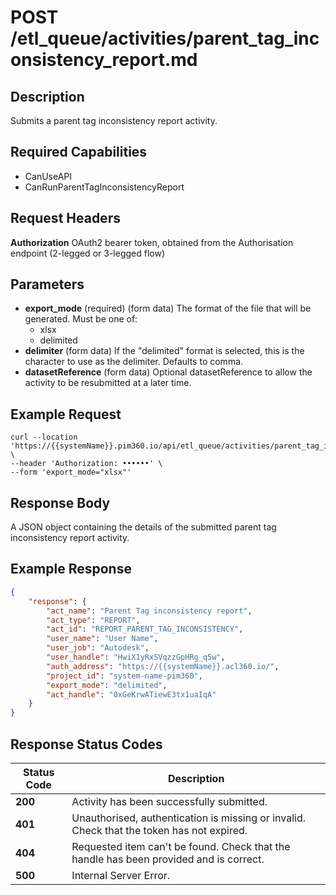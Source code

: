 # POST /etl_queue/activities/parent_tag_inconsistency_report.md

## Description
Submits a parent tag inconsistency report activity.

## Required Capabilities
* CanUseAPI
* CanRunParentTagInconsistencyReport
## Request Headers

**Authorization** OAuth2 bearer token, obtained from the Authorisation endpoint (2-legged or 3-legged flow)

## Parameters
* **export_mode** (required) (form data) The format of the file that will be generated. Must be one of:
    * xlsx
    * delimited
* **delimiter** (form data) If the "delimited" format is selected, this is the character to use as the delimiter. Defaults to comma.
* **datasetReference** (form data) Optional datasetReference to allow the activity to be resubmitted at a later time.

## Example Request
```
curl --location 'https://{{systemName}}.pim360.io/api/etl_queue/activities/parent_tag_inconsistency_report' \
--header 'Authorization: ••••••' \
--form 'export_mode="xlsx"'
```

## Response Body
A JSON object containing the details of the submitted parent tag inconsistency report activity.

## Example Response
```JSON
{
    "response": {
        "act_name": "Parent Tag inconsistency report",
        "act_type": "REPORT",
        "act_id": "REPORT_PARENT_TAG_INCONSISTENCY",
        "user_name": "User Name",
        "user_job": "Autodesk",
        "user_handle": "HwiX1yRxSVqzzGpHRg_q5w",
        "auth_address": "https://{{systemName}}.acl360.io/",
        "project_id": "system-name-pim360",
        "export_mode": "delimited",
        "act_handle": "0xGeKrwATiewE3tx1uaIqA"
    }
}
```

## Response Status Codes
| Status Code | Description |
| -------- | ------- |
|**200** |Activity has been successfully submitted.|
|**401**| Unauthorised, authentication is missing or invalid. Check that the token has not expired.|
|**404** |Requested item can't be found. Check that the handle has been provided and is correct.|
|**500** |Internal Server Error.|


